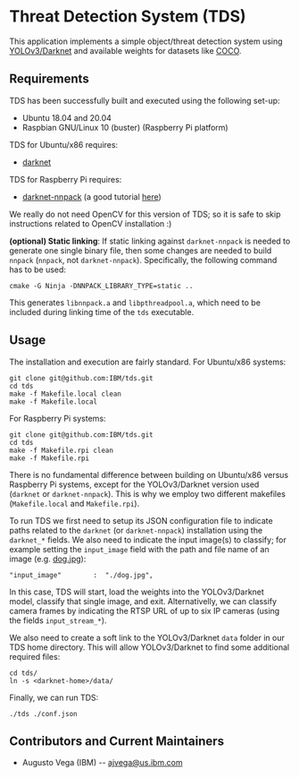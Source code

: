 # Threat Detection System (TDS)

This application implements a simple object/threat detection system using [YOLOv3/Darknet](https://pjreddie.com/darknet/yolo/) and available weights for datasets like [COCO](https://cocodataset.org/#home).

## Requirements

TDS has been successfully built and executed using the following set-up:
 - Ubuntu 18.04 and 20.04
 - Raspbian GNU/Linux 10 (buster) (Raspberry Pi platform)

TDS for Ubuntu/x86 requires:
 - [darknet](https://pjreddie.com/darknet/yolo/)

TDS for Raspberry Pi requires:
 - [darknet-nnpack](https://github.com/digitalbrain79/darknet-nnpack) (a good tutorial [here](https://egemenertugrul.github.io/blog/Darknet-NNPACK-on-Raspberry-Pi/))

We really do not need OpenCV for this version of TDS; so it is safe to skip instructions related to OpenCV installation :)

**(optional) Static linking**: If static linking against `darknet-nnpack` is needed to generate one single binary file, then some changes are needed to build `nnpack` (`nnpack`, not `darknet-nnpack`). Specifically, the following command has to be used:

```
cmake -G Ninja -DNNPACK_LIBRARY_TYPE=static ..
```

This generates `libnnpack.a` and `libpthreadpool.a`, which need to be included during linking time of the `tds` executable.


## Usage

The installation and execution are fairly standard. For Ubuntu/x86 systems:

```
git clone git@github.com:IBM/tds.git
cd tds
make -f Makefile.local clean
make -f Makefile.local
```

For Raspberry Pi systems:

```
git clone git@github.com:IBM/tds.git
cd tds
make -f Makefile.rpi clean
make -f Makefile.rpi
```

There is no fundamental difference between building on Ubuntu/x86 versus Raspberry Pi systems, except for the YOLOv3/Darknet version used (`darknet` or `darknet-nnpack`). This is why we employ two different makefiles (`Makefile.local` and `Makefile.rpi`).

To run TDS we first need to setup its JSON configuration file to indicate paths related to the `darknet` (or `darknet-nnpack`) installation using the `darknet_*` fields. We also need to indicate the input image(s) to classify; for example setting the `input_image` field with the path and file name of an image (e.g. [dog.jpg](https://github.com/pjreddie/darknet/blob/master/data/dog.jpg)):

```
"input_image"        :  "./dog.jpg",
```

In this case, TDS will start, load the weights into the YOLOv3/Darknet model, classify that single image, and exit. Alternativelly, we can classify camera frames by indicating the RTSP URL of up to six IP cameras (using the fields `input_stream_*`).

We also need to create a soft link to the YOLOv3/Darknet `data` folder in our TDS home directory. This will allow YOLOv3/Darknet to find some additional required files:

```
cd tds/
ln -s <darknet-home>/data/
```

Finally, we can run TDS:

```
./tds ./conf.json
```



## Contributors and Current Maintainers

 * Augusto Vega (IBM) --  [ajvega@us.ibm.com](mailto:ajvega@us.ibm.com)


